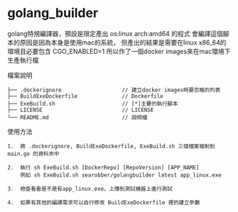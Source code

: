 # golang_builder

golang特規編譯器，預設是限定產出 os:linux arch:amd64 的程式
會編譯這個腳本的原因是因為本身是使用mac的系統，
但產出的結果是需要在linux x86_64的環境且必要包含 CGO_ENABLED=1
所以作了一個docker images來在mac環境下生產執行檔

檔案說明
```
├── .dockerignore                   // 建立docker images時要忽略的列表
├── BuildExeDockerfile              // Dockerfile
├── ExeBuild.sh                     // [*]主要的執行腳本
├── LICENSE                         // LICENSE
└── README.md                       // 說明檔
```

使用方法
```
1.  將 .dockerignore, BuildExeDockerfile, ExeBuild.sh 三個檔案複制到 main.go 的資料夾中

2.  執行 sh ExeBuild.sh [DockerRepo] [RepoVersion] [APP_NAME]
    例如 sh ExeBuild.sh searobber/golangbuilder latest app_linux.exe

3.  檢查看看是不是有app_linux.exe，上傳到測試機器上進行測試

4.  如果有其他的編譯需求可以自行修改 BuildExeDockerfile 裡的建立參數
```